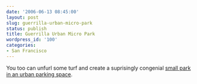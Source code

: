 ```yaml
---
date: '2006-06-13 08:45:00'
layout: post
slug: guerrilla-urban-micro-park
status: publish
title: Guerrilla Urban Micro Park
wordpress_id: '100'
categories:
- San Francisco
---
```


You too can unfurl some turf and create a suprisingly congenial [small park in an urban parking space](http://www.rebargroup.org/projects/parking/).
